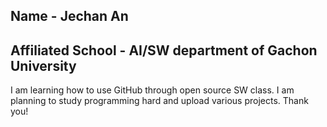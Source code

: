 ## Name - Jechan An
## Affiliated School - AI/SW department of Gachon University
I am learning how to use GitHub through open source SW class. I am planning to study programming hard and upload various projects. Thank you!

<!--
**andyjchan/andyjchan** is a ✨ _special_ ✨ repository because its `README.md` (this file) appears on your GitHub profile.

Here are some ideas to get you started:

- 🔭 I’m currently working on ...
- 🌱 I’m currently learning ...
- 👯 I’m looking to collaborate on ...
- 🤔 I’m looking for help with ...
- 💬 Ask me about ...
- 📫 How to reach me: ...
- 😄 Pronouns: ...
- ⚡ Fun fact: ...
-->
